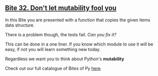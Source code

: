 ## [Bite 32. Don't let mutability fool you](https://codechalleng.es/bites/32/)

<p>In this Bite you are presented with a function that copies the given items data structure.</p><p>There is a problem though, the tests fail. <i>Can you fix it? </i></p><p>This can be done in a one liner. If you know which module to use it will be easy, if not you will learn something new today. </p><p>Regardless we want you to think about Python's <strong>mutability</strong>

Check out our full catalogue of Bites of Py [here](https://codechalleng.es/bites/catalogue).